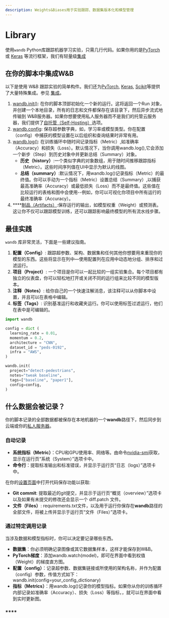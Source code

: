 ```yaml
---
description: Weights&Biases用于实验跟踪、数据集版本化和模型管理
---
```


# Library

使用`wandb` Python库跟踪机器学习实验，只需几行代码。如果你用的是[PyTorch](file:////integrations/pytorch) 或 [Keras](file:////integrations/keras) 等流行框架，我们有轻量级[集成](https://docs.wandb.com/integrations)

##  **在你的脚本中集成W&B**

以下是使用 W&B 跟踪实验的简单构件。我们还为[PyTorch](file:////integrations/pytorch), [Keras](file:////integrations/keras), [Scikit](file:////integrations/scikit)等提供了大量特殊集成。参见 [集成](https://docs.wandb.com/integrations)。

1.  [wandb.init\(\)](https://docs.wandb.com/library/init): 在你的脚本顶部初始化一个新的运行。这将返回一个Run 对象，并创建一个本地目录，所有的日志和文件都保存在该目录下，然后异步流式地传输到 W&B服务器。如果你想要使用私人服务器而不是我们的托管云服务器，我们提供了[自托管（Self-Hosting）](https://docs.wandb.com/self-hosted)选项。
2.  [wandb.config](https://docs.wandb.com/library/config): 保存超参数字典，如，学习率或模型类型。你在配置（config）中捕获的模型设置在以后组织和查询结果时非常有用。
3. [wandb.log\(\)](https://docs.wandb.com/library/log): 在训练循环中随时间记录指标（Metric）,如准确率（Accuracy）和损失（Loss）。默认情况下，当你调用wandb.log\(\),它会添加一个新步（Step）到历史对象中并更新总结（Summary）对象。
   *  **历史（history）**:一个类似字典的对象数组，用于随时间推移跟踪指标（Metric）。这些时间序列值在UI中显示为默认的线图。
   * **总结（summary）**:默认情况下，用wandb.log\(\)记录指标（Metric）的最终值。你可以手动为一个指标（Metric）设置总结（Summary）,以捕获最高准确率（Accuracy）或最低损失（Loss）而不是最终值。这些值在比较运行的表格和图中会使用--例如，你可以可视化你项目中所有运行的最终准确率（Accuracy）。
4.   ****[制品（Artifacts）](https://docs.wandb.com/artifacts):保存运行的输出，如模型权重（Weight）或预测表。这让你不仅可以跟踪模型训练，还可以跟踪影响最终模型的所有流水线步骤。

##  **最佳实践**

 `wandb` 库非常灵活，下面是一些建议指南。

1. **配置（Config）**:  跟踪超参数、架构、数据集和任何其他你想要用来重现你的模型的东西。这些将显示在列中—使用配置列在应用中动态地分组、排序和过滤运行。
2.   **项目（Project）**: 一个项目是你可以一起比较的一组实验集合。每个项目都有独立的仪表盘，你可以轻松地打开或关闭不同的运行组来比较不同的模型版本。
3.  **注释（Notes）**: 给你自己的一个快速注解消息，该注释可以从你脚本中设置，并且可以在表格中编辑。
4. **标签（Tags）**: 识别基准运行和收藏夹运行。你可以使用标签过滤运行，他们在表中是可编辑的。

```python
import wandb

config = dict (
  learning_rate = 0.01,
  momentum = 0.2,
  architecture = "CNN",
  dataset_id = "peds-0192",
  infra = "AWS",
)

wandb.init(
  project="detect-pedestrians",
  notes="tweak baseline",
  tags=["baseline", "paper1"],
  config=config,
)
```

##  **什么数据会被记录？**

 你的脚本记录的全部数据都被保存在本地机器的一个**wandb**路径下，然后同步到云端或你的[私人服务器](https://docs.wandb.com/self-hosted)。

###  **自动记录**

* **系统指标（Metric）**：CPU和GPU使用率、网络等。由命令[nvidia-smi](https://developer.nvidia.com/nvidia-system-management-interface)获取，显示在运行页“系统（System）”选项卡中。
* **命令行**：提取标准输出和标准错误，并显示于运行页“日志（logs）”选项卡中。

 在你的[设置页面](https://wandb.ai/settings)中打开代码保存功能以获取:

* **Git commit**: 提取最近的git提交，并显示于运行页“概览（overview）”选项卡以及如果有未提交的修改还会显示一个 diff.patch 文件。
* **文件（Files）**: requirements.txt文件，以及用于运行你保存在**wandb**路径的全部文件，将被上传并显示于运行页“文件（Files）”选项卡。

###  **通过特定调用记录**

当涉及数据和模型指标时，你可以决定要记录哪些东西。

* **数据集**：你必须明确记录图像或其它数据集样本，这样才能保存到W&B。
* **PyTorch梯度**：添加wandb.watch\(model\)，即可在界面中看到权值（Weight）的梯度直方图。
* **配置（config）**：记录超参数、数据集链接或所使用的架构名称，并作为配置（config）参数，传值方式如下：wandb.init\(config=your\_config\_dictionary\)
* **指标（Metrics）**：用wandb.log\(\)记录你的模型指标。如果你从你的训练循环内部记录如准确率（Accuracy）、损失（Loss）等指标，，就可以在界面中看到实时更新图。

###  ****





